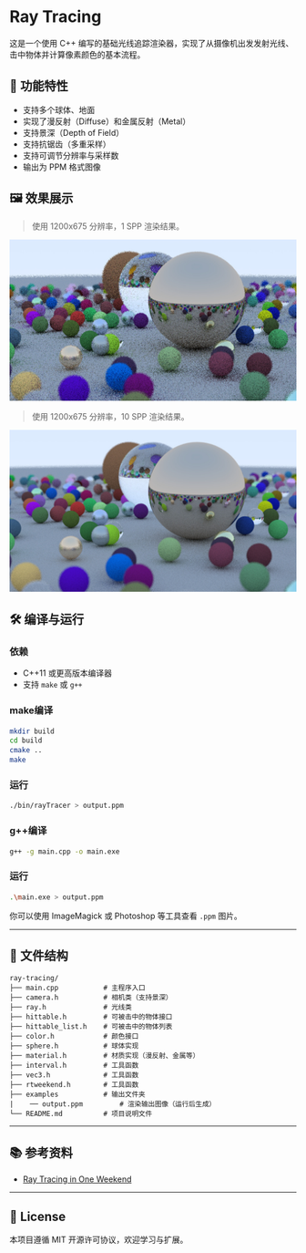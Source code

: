 
# Ray Tracing

这是一个使用 C++ 编写的基础光线追踪渲染器，实现了从摄像机出发发射光线、击中物体并计算像素颜色的基本流程。

## 🌟 功能特性

- 支持多个球体、地面
- 实现了漫反射（Diffuse）和金属反射（Metal）
- 支持景深（Depth of Field）
- 支持抗锯齿（多重采样）
- 支持可调节分辨率与采样数
- 输出为 PPM 格式图像

## 🖼️ 效果展示

> 使用 1200x675 分辨率，1 SPP 渲染结果。

<img src="examples/oneSampleOutput.jpg" alt="1 SPP 渲染示例" width="600">

> 使用 1200x675 分辨率，10 SPP 渲染结果。

<img src="examples/tenSampleOutput.jpg" alt="10 SPP 渲染示例" width="600">

## 🛠 编译与运行

### 依赖

- C++11 或更高版本编译器
- 支持 `make` 或 `g++`

### make编译

```bash
mkdir build
cd build
cmake ..
make
```

### 运行

```bash
./bin/rayTracer > output.ppm
```
### g++编译

```bash
g++ -g main.cpp -o main.exe
```
### 运行

```bash
.\main.exe > output.ppm
```

你可以使用 ImageMagick 或 Photoshop 等工具查看 `.ppm` 图片。

---

## 🧮 文件结构

```
ray-tracing/
├── main.cpp           # 主程序入口
├── camera.h           # 相机类（支持景深）
├── ray.h              # 光线类
├── hittable.h         # 可被击中的物体接口
├── hittable_list.h    # 可被击中的物体列表
├── color.h            # 颜色接口
├── sphere.h           # 球体实现
├── material.h         # 材质实现（漫反射、金属等）
├── interval.h         # 工具函数
├── vec3.h             # 工具函数
├── rtweekend.h        # 工具函数
├── examples           # 输出文件夹
|    ── output.ppm         # 渲染输出图像（运行后生成）
└── README.md          # 项目说明文件
```

---

## 📚 参考资料

- [Ray Tracing in One Weekend](https://raytracing.github.io/)

---

## 📄 License

本项目遵循 MIT 开源许可协议，欢迎学习与扩展。
